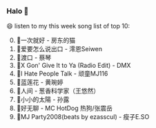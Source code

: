 

### Halo 👋

😄 listen to my this week song list of top 10:

0. 🌈一次就好 - 房东的猫
1. 🌈爱要怎么说出口 - 澪恩Seiwen
2. 🌈渡口 - 蔡琴
3. 🌈X Gon' Give It to Ya (Radio Edit) - DMX
4. 🌈I Hate People Talk - 顽童MJ116
5. 🌈蓝莲花 - 黄琬婷
6. 🌈人间 - 葱香科学家（王悠然）
7. 🌈小小的太陽 - 孙露
8. 🌈好无聊 - MC HotDog 热狗/张震岳
9. 🌈MJ Party2008(beats by ezasscul) - 瘦子E.SO

